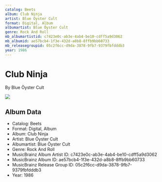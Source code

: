 ```yaml
---
catalog: Beets
album: Club Ninja
artist: Blue Öyster Cult
format: Digital, Album
albumartist: Blue Öyster Cult
genre: Rock And Roll
mb_albumartistid: c7423e0c-ab3e-4ab4-be10-cdff5a9d3062
mb_albumid: ae57bcb4-1f3e-432d-a8b8-8ffb9bb60733
mb_releasegroupid: 05c2f6cc-d9da-3878-9fb7-9379fbfdddb3
year: 1986
---
```


# Club Ninja

By Blue Öyster Cult

![](../../assets/beetscovers/Blue_Öyster_Cult-Club_Ninja.jpg)

## Album Data

- Catalog: Beets
- Format: Digital, Album
- Album: Club Ninja
- Artist: Blue Öyster Cult
- Albumartist: Blue Öyster Cult
- Genre: Rock And Roll
- MusicBrainz Album Artist ID: c7423e0c-ab3e-4ab4-be10-cdff5a9d3062
- MusicBrainz Album ID: ae57bcb4-1f3e-432d-a8b8-8ffb9bb60733
- MusicBrainz Release Group ID: 05c2f6cc-d9da-3878-9fb7-9379fbfdddb3
- Year: 1986

